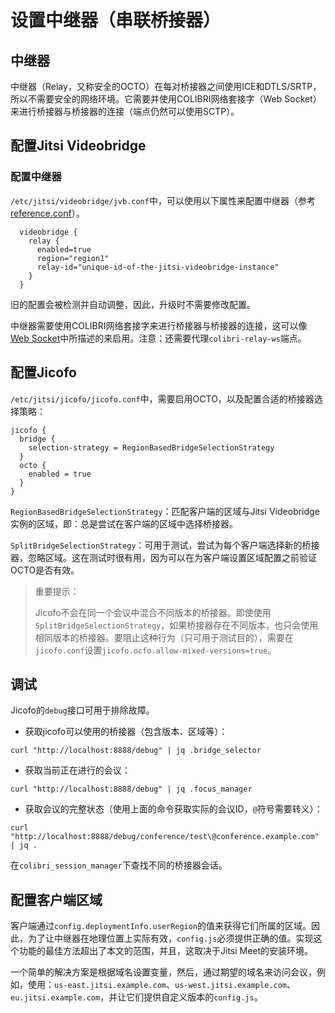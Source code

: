 # 设置中继器（串联桥接器）

## 中继器

中继器（Relay，又称安全的OCTO）在每对桥接器之间使用ICE和DTLS/SRTP，所以不需要安全的网络环境。它需要并使用COLIBRI网络套接字（Web Socket）来进行桥接器与桥接器的连接（端点仍然可以使用SCTP）。

## 配置Jitsi Videobridge

### 配置中继器

`/etc/jitsi/videobridge/jvb.conf`中，可以使用以下属性来配置中继器（参考[reference.conf](https://github.com/jitsi/jitsi-videobridge/blob/master/jvb/src/main/resources/reference.conf#L132)）。

```
  videobridge {
    relay {
      enabled=true
      region="region1"
      relay-id="unique-id-of-the-jitsi-videobridge-instance"
    }
  }
```

旧的配置会被检测并自动调整，因此，升级时不需要修改配置。

中继器需要使用COLIBRI网络套接字来进行桥接器与桥接器的连接，这可以像[Web Socket](https://github.com/jitsi/jitsi-videobridge/blob/master/doc/web-sockets.md)中所描述的来启用。注意：还需要代理`colibri-relay-ws`端点。

## 配置Jicofo

`/etc/jitsi/jicofo/jicofo.conf`中，需要启用OCTO，以及配置合适的桥接器选择策略：

```
jicofo {
  bridge {
    selection-strategy = RegionBasedBridgeSelectionStrategy
  }
  octo {
    enabled = true
  }
}
```

`RegionBasedBridgeSelectionStrategy`：匹配客户端的区域与Jitsi Videobridge实例的区域，即：总是尝试在客户端的区域中选择桥接器。

`SplitBridgeSelectionStrategy`：可用于测试，尝试为每个客户端选择新的桥接器，忽略区域。这在测试时很有用，因为可以在为客户端设置区域配置之前验证OCTO是否有效。

> 重要提示：
> 
> Jicofo不会在同一个会议中混合不同版本的桥接器。即使使用`SplitBridgeSelectionStrategy`，如果桥接器存在不同版本，也只会使用相同版本的桥接器。要阻止这种行为（只可用于测试目的），需要在`jicofo.conf`设置`jicofo.ocfo.allow-mixed-versions=true`。

## 调试

Jicofo的`debug`接口可用于排除故障。

+ 获取jicofo可以使用的桥接器（包含版本、区域等）：

```commandline
curl "http://localhost:8888/debug" | jq .bridge_selector
```

+ 获取当前正在进行的会议：

```commandline
curl "http://localhost:8888/debug" | jq .focus_manager
```

+ 获取会议的完整状态（使用上面的命令获取实际的会议ID，`@`符号需要转义）：

```commandline
curl "http://localhost:8888/debug/conference/test\@conference.example.com" | jq .
```

在`colibri_session_manager`下查找不同的桥接器会话。

## 配置客户端区域

客户端通过`config.deploymentInfo.userRegion`的值来获得它们所属的区域。因此，为了让中继器在地理位置上实际有效，`config.js`必须提供正确的值。实现这个功能的最佳方法超出了本文的范围，并且，这取决于Jitsi Meet的安装环境。

一个简单的解决方案是根据域名设置变量，然后，通过期望的域名来访问会议，例如，使用：`us-east.jitsi.example.com`、`us-west.jitsi.example.com`、`eu.jitsi.example.com`，并让它们提供自定义版本的`config.js`。
